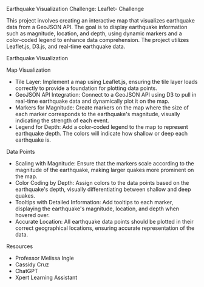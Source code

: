 Earthquake Visualization Challenge: Leaflet- Challenge

This project involves creating an interactive map that visualizes earthquake data from a GeoJSON API. The goal is to display earthquake information such as magnitude, location, and depth, using dynamic markers and a color-coded legend to enhance data comprehension. The project utilizes Leaflet.js, D3.js, and real-time earthquake data.

Earthquake Visualization

Map Visualization
* Tile Layer: Implement a map using Leaflet.js, ensuring the tile layer loads correctly to provide a foundation for plotting data points.
* GeoJSON API Integration: Connect to a GeoJSON API using D3 to pull in real-time earthquake data and dynamically plot it on the map.
* Markers for Magnitude: Create markers on the map where the size of each marker corresponds to the earthquake's magnitude, visually indicating the strength of each event.
* Legend for Depth: Add a color-coded legend to the map to represent earthquake depth. The colors will indicate how shallow or deep each earthquake is.

Data Points
* Scaling with Magnitude: Ensure that the markers scale according to the magnitude of the earthquake, making larger quakes more prominent on the map.
* Color Coding by Depth: Assign colors to the data points based on the earthquake's depth, visually differentiating between shallow and deep quakes.
* Tooltips with Detailed Information: Add tooltips to each marker, displaying the earthquake's magnitude, location, and depth when hovered over.
* Accurate Location: All earthquake data points should be plotted in their correct geographical locations, ensuring accurate representation of the data.

Resources
* Professor Melissa Ingle 
* Cassidy Cruz
* ChatGPT 
* Xpert Learning Assistant







